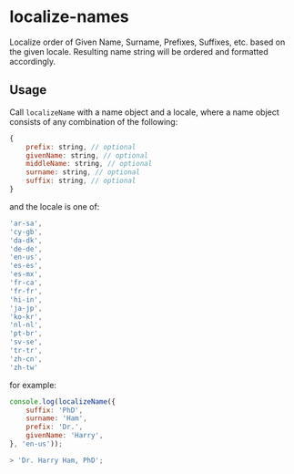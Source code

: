 # localize-names
Localize order of Given Name, Surname, Prefixes, Suffixes, etc. based on the given locale. Resulting name string will be ordered and formatted accordingly.

## Usage

Call `localizeName` with a name object and a locale, where a name object consists of any combination of the following:
```js
{
    prefix: string, // optional
    givenName: string, // optional
    middleName: string, // optional
    surname: string, // optional
    suffix: string, // optional
}
```
and the locale is one of:
```js
'ar-sa',
'cy-gb',
'da-dk',
'de-de',
'en-us',
'es-es',
'es-mx',
'fr-ca',
'fr-fr',
'hi-in',
'ja-jp',
'ko-kr',
'nl-nl',
'pt-br',
'sv-se',
'tr-tr',
'zh-cn',
'zh-tw'
```
for example:
```js
console.log(localizeName({
    suffix: 'PhD',
    surname: 'Ham',
    prefix: 'Dr.',
    givenName: 'Harry',
}, 'en-us'));

> 'Dr. Harry Ham, PhD';
```